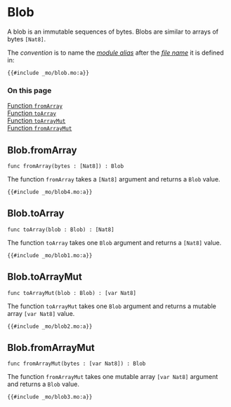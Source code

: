 # Blob
A blob is an immutable sequences of bytes. Blobs are similar to arrays of bytes `[Nat8]`.


The *convention* is to name the [*module alias*](/common-programming-concepts/modules.html#type-imports-and-renaming) after the [*file name*](/common-programming-concepts/modules.html#imports) it is defined in:

```motoko
{{#include _mo/blob.mo:a}}
```

### On this page
  
[Function `fromArray`](#blobfromarray)  
[Function `toArray`](#blobtoarray)  
[Function `toArrayMut`](#blobtoarraymut)  
[Function `fromArrayMut`](#blobfromarraymut)  



## Blob.fromArray

```motoko
func fromArray(bytes : [Nat8]) : Blob
```

The function `fromArray` takes a `[Nat8]` argument and returns a `Blob` value.  

```motoko, run
{{#include _mo/blob4.mo:a}}
```
## Blob.toArray

```motoko
func toArray(blob : Blob) : [Nat8]
```

The function `toArray` takes one `Blob` argument and returns a `[Nat8]` value.  

```motoko, run
{{#include _mo/blob1.mo:a}}
```
## Blob.toArrayMut

```motoko
func toArrayMut(blob : Blob) : [var Nat8]
```

The function `toArrayMut` takes one `Blob` argument and returns a mutable array `[var Nat8]` value.  

```motoko, run
{{#include _mo/blob2.mo:a}}
```
## Blob.fromArrayMut

```motoko
func fromArrayMut(bytes : [var Nat8]) : Blob
```

The function `fromArrayMut` takes one mutable array `[var Nat8]` argument and returns a `Blob` value.  

```motoko, run
{{#include _mo/blob3.mo:a}}
```
